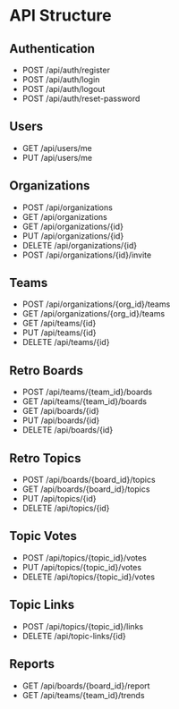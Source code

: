 # API Structure

## Authentication
- POST /api/auth/register
- POST /api/auth/login
- POST /api/auth/logout
- POST /api/auth/reset-password

## Users
- GET /api/users/me
- PUT /api/users/me

## Organizations
- POST /api/organizations
- GET /api/organizations
- GET /api/organizations/{id}
- PUT /api/organizations/{id}
- DELETE /api/organizations/{id}
- POST /api/organizations/{id}/invite

## Teams
- POST /api/organizations/{org_id}/teams
- GET /api/organizations/{org_id}/teams
- GET /api/teams/{id}
- PUT /api/teams/{id}
- DELETE /api/teams/{id}

## Retro Boards
- POST /api/teams/{team_id}/boards
- GET /api/teams/{team_id}/boards
- GET /api/boards/{id}
- PUT /api/boards/{id}
- DELETE /api/boards/{id}

## Retro Topics
- POST /api/boards/{board_id}/topics
- GET /api/boards/{board_id}/topics
- PUT /api/topics/{id}
- DELETE /api/topics/{id}

## Topic Votes
- POST /api/topics/{topic_id}/votes
- PUT /api/topics/{topic_id}/votes
- DELETE /api/topics/{topic_id}/votes

## Topic Links
- POST /api/topics/{topic_id}/links
- DELETE /api/topic-links/{id}

## Reports
- GET /api/boards/{board_id}/report
- GET /api/teams/{team_id}/trends
